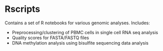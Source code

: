 # Rscripts
Contains a set of R notebooks for various genomic analyses. 
Includes:
- Preprocessing/clustering of PBMC cells in single cell RNA seq analysis
- Quality scores for FASTA/FASTQ files
- DNA methylation analysis using bisulfite sequencing data analysis

